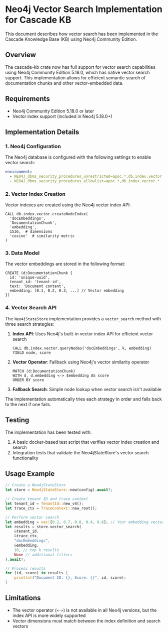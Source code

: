 # Neo4j Vector Search Implementation for Cascade KB

This document describes how vector search has been implemented in the Cascade Knowledge Base (KB) using Neo4j Community Edition.

## Overview

The cascade-kb crate now has full support for vector search capabilities using Neo4j Community Edition 5.18.0, which has native vector search support. This implementation allows for efficient semantic search of documentation chunks and other vector-embedded data.

## Requirements

- Neo4j Community Edition 5.18.0 or later
- Vector index support (included in Neo4j 5.18.0+)

## Implementation Details

### 1. Neo4j Configuration

The Neo4j database is configured with the following settings to enable vector search:

```yaml
environment:
  - NEO4J_dbms_security_procedures_unrestricted=apoc.*,db.index.vector.*
  - NEO4J_dbms_security_procedures_allowlist=apoc.*,db.index.vector.*
```

### 2. Vector Index Creation

Vector indexes are created using the Neo4j vector index API:

```cypher
CALL db.index.vector.createNodeIndex(
  'docEmbeddings', 
  'DocumentationChunk', 
  'embedding', 
  1536,  # dimensions
  'cosine'  # similarity metric
)
```

### 3. Data Model

The vector embeddings are stored in the following format:

```cypher
CREATE (d:DocumentationChunk {
  id: 'unique-uuid',
  tenant_id: 'tenant-id',
  text: 'Document content',
  embedding: [0.1, 0.2, 0.3, ...] // Vector embedding
})
```

### 4. Vector Search API

The `Neo4jStateStore` implementation provides a `vector_search` method with three search strategies:

1. **Index API**: Uses Neo4j's built-in vector index API for efficient vector search
   ```cypher
   CALL db.index.vector.queryNodes('docEmbeddings', k, embedding)
   YIELD node, score
   ```

2. **Vector Operator**: Fallback using Neo4j's vector similarity operator
   ```cypher
   MATCH (d:DocumentationChunk)
   WITH d, d.embedding <-> $embedding AS score
   ORDER BY score
   ```

3. **Fallback Search**: Simple node lookup when vector search isn't available

The implementation automatically tries each strategy in order and falls back to the next if one fails.

## Testing

The implementation has been tested with:

1. A basic docker-based test script that verifies vector index creation and search
2. Integration tests that validate the Neo4jStateStore's vector search functionality

## Usage Example

```rust
// Create a Neo4jStateStore
let store = Neo4jStateStore::new(config).await?;

// Create tenant ID and trace context
let tenant_id = TenantId::new_v4();
let trace_ctx = TraceContext::new_root();

// Perform vector search
let embedding = vec![0.2, 0.7, 0.8, 0.4, 0.6]; // Your embedding vector
let results = store.vector_search(
    &tenant_id,
    &trace_ctx,
    "docEmbeddings",
    &embedding,
    10, // top k results
    None // additional filters
).await?;

// Process results
for (id, score) in results {
    println!("Document ID: {}, Score: {}", id, score);
}
```

## Limitations

- The vector operator (`<->`) is not available in all Neo4j versions, but the index API is more widely supported
- Vector dimensions must match between the index definition and search vectors 